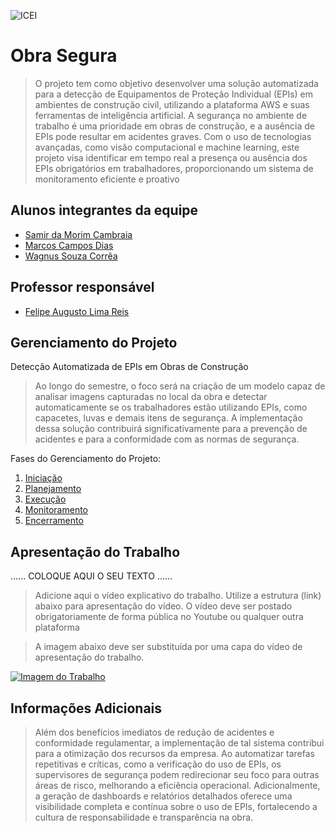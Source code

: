 ![ICEI](images/icei-pucminas.png)

# Obra Segura

> O projeto tem como objetivo desenvolver uma solução automatizada para a detecção
de Equipamentos de Proteção Individual (EPIs) em ambientes de construção civil,
utilizando a plataforma AWS e suas ferramentas de inteligência artificial. A segurança
no ambiente de trabalho é uma prioridade em obras de construção, e a ausência de
EPIs pode resultar em acidentes graves. Com o uso de tecnologias avançadas, como
visão computacional e machine learning, este projeto visa identificar em tempo real a
presença ou ausência dos EPIs obrigatórios em trabalhadores, proporcionando um
sistema de monitoramento eficiente e proativo

## Alunos integrantes da equipe

* [Samir da Morim Cambraia](https://github.com/SamCambraia1)
* [Marcos Campos Dias](https://github.com/Awakened-Redstone)
* [Wagnus Souza Corrêa](https://github.com/Wagnus13)

## Professor responsável

* [Felipe Augusto Lima Reis](https://github.com/falreis)

## Gerenciamento do Projeto

Detecção Automatizada de EPIs em Obras de Construção

> Ao longo do semestre, o foco será na criação de um modelo capaz de analisar imagens
capturadas no local da obra e detectar automaticamente se os trabalhadores estão
utilizando EPIs, como capacetes, luvas e demais itens de segurança. A implementação
dessa solução contribuirá significativamente para a prevenção de acidentes e para a
conformidade com as normas de segurança.

Fases do Gerenciamento do Projeto:
1. [Iniciação](docs/01-iniciacao)
2. [Planejamento](docs/02-planejamento)
3. [Execução](docs/03-execucao)
4. [Monitoramento](docs/04-monitoramento)
5. [Encerramento](docs/05-encerramento)

## Apresentação do Trabalho

......  COLOQUE AQUI O SEU TEXTO ......

> Adicione aqui o vídeo explicativo do trabalho.
> Utilize a estrutura (link) abaixo para apresentação do vídeo.
> O vídeo deve ser postado obrigatoriamente de forma pública no Youtube ou qualquer outra plataforma 

> A imagem abaixo deve ser substituída por uma capa do vídeo de apresentação do trabalho.

[![Imagem do Trabalho](images/pucminas-video-youtube.jpg)](https://www.youtube.com/watch?v=unq_cZ6NOwk)

## Informações Adicionais

> Além dos benefícios imediatos de redução de acidentes e conformidade regulamentar, a implementação de tal sistema contribui para a otimização dos recursos da empresa. Ao automatizar tarefas repetitivas e críticas, como a verificação do uso de EPIs, os supervisores de segurança podem redirecionar seu foco para outras áreas de risco, melhorando a eficiência operacional. Adicionalmente, a geração de dashboards e relatórios detalhados oferece uma visibilidade completa e contínua sobre o uso de EPIs, fortalecendo a cultura de responsabilidade e transparência na obra.
